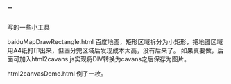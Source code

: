 # -
写的一些小工具

baiduMapDrawRectangle.html
百度地图，矩形区域拆分为小矩形，把地图区域用A4纸打印出来，但画分完区域后发现成本太高，没有后来了。
如果真要做，后面可加入html2cavans.js实现将DIV转换为cavans之后保存为图片。

html2canvasDemo.html
例子一枚。
